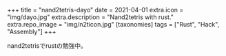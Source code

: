 +++
title = "nand2tetris-dayo"
date = 2021-04-01
extra.icon = "img/dayo.jpg"
extra.description = "Nand2tetris with rust."
extra.repo_image = "img/n2ticon.jpg"
[taxonomies]
tags = ["Rust", "Hack", "Assembly"]
+++

nand2tetrisでrustの勉強中。